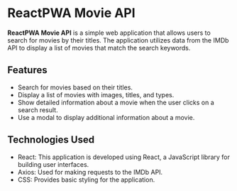 # ReactPWA Movie API

**ReactPWA Movie API** is a simple web application that allows users to search for movies by their titles. The application utilizes data from the IMDb API to display a list of movies that match the search keywords.

## Features

- Search for movies based on their titles.
- Display a list of movies with images, titles, and types.
- Show detailed information about a movie when the user clicks on a search result.
- Use a modal to display additional information about a movie.

## Technologies Used

- React: This application is developed using React, a JavaScript library for building user interfaces.
- Axios: Used for making requests to the IMDb API.
- CSS: Provides basic styling for the application.
